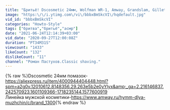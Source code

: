 ```yaml
---
title: "Бритьё! Dscosmetic 24мм, Wolfman WR-1, Amway, Grandslam, Gillette Platinum, AliExpress"
image: "https:\/\/i.ytimg.com\/vi\/bbbxBmSkcVI\/hqdefault.jpg"
vid_id: "bbbxBmSkcVI"
categories: "Howto-Style"
tags: ["бритва","бритьё","асмр"]
date: "2021-06-24T12:14:39+03:00"
vid_date: "2020-09-27T12:00:08Z"
duration: "PT34M31S"
viewcount: "1433"
likeCount: "132"
dislikeCount: "11"
channel: "Роман Пастухов.Classic shaving."
---
```

{% raw %}Dscosmetic 24мм помазок-<a rel="nofollow" target="blank" href="https://aliexpress.ru/item/4000944404448.html?spm=a2g0v.12010612.8148356.29.263e5b2e0yYlyx&amp;_ga=2.216146837.242570923.1601109366-1718235144.1577600919">https://aliexpress.ru/item/4000944404448.html?spm=a2g0v.12010612.8148356.29.263e5b2e0yYlyx&amp;_ga=2.216146837.242570923.1601109366-1718235144.1577600919</a><br />Линейка мужской косметики-<a rel="nofollow" target="blank" href="https://www.amway.ru/hymm-dlya-muzhchin/c/brand_1300">https://www.amway.ru/hymm-dlya-muzhchin/c/brand_1300</a>{% endraw %}
